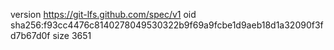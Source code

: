 version https://git-lfs.github.com/spec/v1
oid sha256:f93cc4476c8140278049530322b9f69a9fcbe1d9aeb18d1a32090f3fd7b67d0f
size 3651
